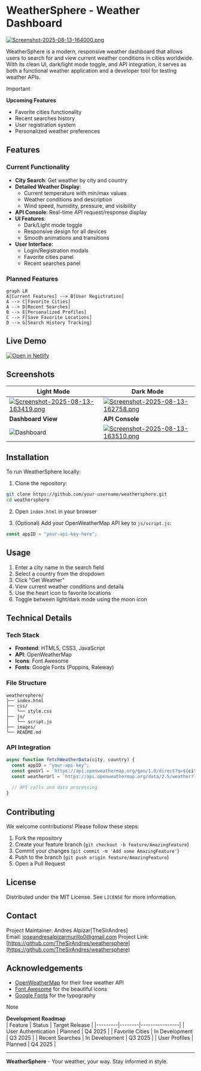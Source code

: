 # WeatherSphere - Weather Dashboard

[![Screenshot-2025-08-13-164000.png](https://i.postimg.cc/fLCHDfjR/Screenshot-2025-08-13-164000.png)](https://postimg.cc/sQBPJSNk)

WeatherSphere is a modern, responsive weather dashboard that allows users to search for and view current weather conditions in cities worldwide. With its clean UI, dark/light mode toggle, and API integration, it serves as both a functional weather application and a developer tool for testing weather APIs.

> [!IMPORTANT]  
> **Upcoming Features**  
> - Favorite cities functionality  
> - Recent searches history  
> - User registration system  
> - Personalized weather preferences  

## Features

### Current Functionality
- **City Search**: Get weather by city and country
- **Detailed Weather Display**:
  - Current temperature with min/max values
  - Weather conditions and description
  - Wind speed, humidity, pressure, and visibility
- **API Console**: Real-time API request/response display
- **UI Features**:
  - Dark/Light mode toggle
  - Responsive design for all devices
  - Smooth animations and transitions
- **User Interface**:
  - Login/Registration modals
  - Favorite cities panel
  - Recent searches panel

### Planned Features
```mermaid
graph LR
A[Current Features] --> B[User Registration]
A --> C[Favorite Cities]
A --> D[Recent Searches]
B --> E[Personalized Profiles]
C --> F[Save Favorite Locations]
D --> G[Search History Tracking]
```

## Live Demo

[![Open in Netlify]([https://codesandbox.io/static/img/play-codesandbox.svg)](https://codesandbox.io/p/sandbox/weathersphere-8x4c2f](https://weatherspherewebsite.netlify.app/#))

## Screenshots

| Light Mode | Dark Mode |
|------------|-----------|
| [![Screenshot-2025-08-13-163419.png](https://i.postimg.cc/02wN4WCx/Screenshot-2025-08-13-163419.png)](https://postimg.cc/KRmFk5Vs) | [![Screenshot-2025-08-13-162758.png](https://i.postimg.cc/W3Y4BxKp/Screenshot-2025-08-13-162758.png)](https://postimg.cc/5Yv1vKbD) |
| **Dashboard View** | **API Console** |
| ![Dashboard](https://via.placeholder.com/600x400/ffffff/333333?text=Dashboard+View) | [![Screenshot-2025-08-13-163510.png](https://i.postimg.cc/63qWfYQk/Screenshot-2025-08-13-163510.png)](https://postimg.cc/FdtX9b3p) |

## Installation

To run WeatherSphere locally:

1. Clone the repository:
```bash
git clone https://github.com/your-username/weathersphere.git
cd weathersphere
```

2. Open `index.html` in your browser

3. (Optional) Add your OpenWeatherMap API key to `js/script.js`:
```javascript
const appID = "your-api-key-here";
```

## Usage

1. Enter a city name in the search field
2. Select a country from the dropdown
3. Click "Get Weather"
4. View current weather conditions and details
5. Use the heart icon to favorite locations
6. Toggle between light/dark mode using the moon icon

## Technical Details

### Tech Stack
- **Frontend**: HTML5, CSS3, JavaScript
- **API**: OpenWeatherMap
- **Icons**: Font Awesome
- **Fonts**: Google Fonts (Poppins, Raleway)

### File Structure
```
weathersphere/
├── index.html
├── css/
│   └── style.css
├── js/
│   └── script.js
├── images/
└── README.md
```

### API Integration
```javascript
async function fetchWeatherData(city, country) {
  const appID = "your-api-key";
  const geoUrl = `https://api.openweathermap.org/geo/1.0/direct?q=${city},${country}&appid=${appID}`;
  const weatherUrl = `https://api.openweathermap.org/data/2.5/weather?lat=${lat}&lon=${lon}&appid=${appID}&units=metric`;
  
  // API calls and data processing
}
```

## Contributing

We welcome contributions! Please follow these steps:

1. Fork the repository
2. Create your feature branch (`git checkout -b feature/AmazingFeature`)
3. Commit your changes (`git commit -m 'Add some AmazingFeature'`)
4. Push to the branch (`git push origin feature/AmazingFeature`)
5. Open a Pull Request

## License

Distributed under the MIT License. See `LICENSE` for more information.

## Contact

Project Maintainer: Andres Alpizar[TheSirAndres]  
Email: joseandresalpizarmurillo0@gmail.com
Project Link: [https://github.com/TheSirAndres/weathersphere](https://github.com/TheSirAndres/weathersphere)

## Acknowledgements

- [OpenWeatherMap](https://openweathermap.org/) for their free weather API
- [Font Awesome](https://fontawesome.com/) for the beautiful icons
- [Google Fonts](https://fonts.google.com/) for the typography

> [!NOTE]
> **Development Roadmap**  
> | Feature | Status | Target Release |
> |---------|--------|----------------|
> | User Authentication | Planned | Q4 2025 |
> | Favorite Cities | In Development | Q3 2025 |
> | Recent Searches | In Development | Q3 2025 |
> | User Profiles | Planned | Q4 2025 |

---

**WeatherSphere** - Your weather, your way. Stay informed in style.
